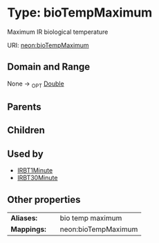 
# Type: bioTempMaximum


Maximum IR biological temperature

URI: [neon:bioTempMaximum](https://data.neonscience.org/bioTempMaximum)


## Domain and Range

None ->  <sub>OPT</sub> [Double](types/Double.md)

## Parents


## Children


## Used by

 * [IRBT1Minute](IRBT1Minute.md)
 * [IRBT30Minute](IRBT30Minute.md)

## Other properties

|  |  |  |
| --- | --- | --- |
| **Aliases:** | | bio temp maximum |
| **Mappings:** | | neon:bioTempMaximum |

